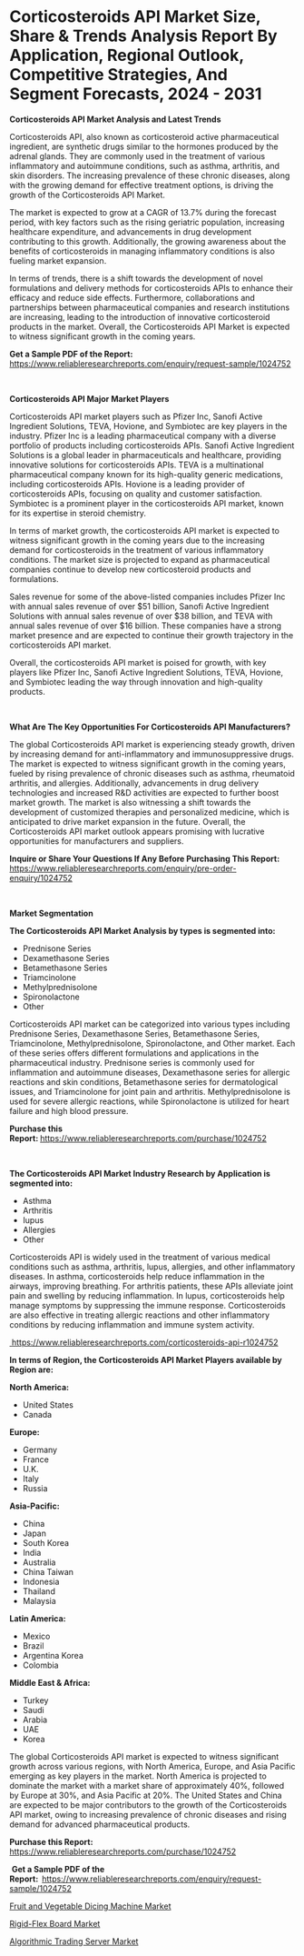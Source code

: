 <p><h1>Corticosteroids API Market Size, Share & Trends Analysis Report By Application, Regional Outlook, Competitive Strategies, And Segment Forecasts, 2024 - 2031</h1></p><p><strong>Corticosteroids API Market Analysis and Latest Trends</strong></p>
<p><p>Corticosteroids API, also known as corticosteroid active pharmaceutical ingredient, are synthetic drugs similar to the hormones produced by the adrenal glands. They are commonly used in the treatment of various inflammatory and autoimmune conditions, such as asthma, arthritis, and skin disorders. The increasing prevalence of these chronic diseases, along with the growing demand for effective treatment options, is driving the growth of the Corticosteroids API Market.</p><p>The market is expected to grow at a CAGR of 13.7% during the forecast period, with key factors such as the rising geriatric population, increasing healthcare expenditure, and advancements in drug development contributing to this growth. Additionally, the growing awareness about the benefits of corticosteroids in managing inflammatory conditions is also fueling market expansion.</p><p>In terms of trends, there is a shift towards the development of novel formulations and delivery methods for corticosteroids APIs to enhance their efficacy and reduce side effects. Furthermore, collaborations and partnerships between pharmaceutical companies and research institutions are increasing, leading to the introduction of innovative corticosteroid products in the market. Overall, the Corticosteroids API Market is expected to witness significant growth in the coming years.</p></p>
<p><strong>Get a Sample PDF of the Report:&nbsp;</strong> <a href="https://www.reliableresearchreports.com/enquiry/request-sample/1024752">https://www.reliableresearchreports.com/enquiry/request-sample/1024752</a></p>
<p>&nbsp;</p>
<p><strong>Corticosteroids API Major Market Players</strong></p>
<p><p>Corticosteroids API market players such as Pfizer Inc, Sanofi Active Ingredient Solutions, TEVA, Hovione, and Symbiotec are key players in the industry. Pfizer Inc is a leading pharmaceutical company with a diverse portfolio of products including corticosteroids APIs. Sanofi Active Ingredient Solutions is a global leader in pharmaceuticals and healthcare, providing innovative solutions for corticosteroids APIs. TEVA is a multinational pharmaceutical company known for its high-quality generic medications, including corticosteroids APIs. Hovione is a leading provider of corticosteroids APIs, focusing on quality and customer satisfaction. Symbiotec is a prominent player in the corticosteroids API market, known for its expertise in steroid chemistry.</p><p>In terms of market growth, the corticosteroids API market is expected to witness significant growth in the coming years due to the increasing demand for corticosteroids in the treatment of various inflammatory conditions. The market size is projected to expand as pharmaceutical companies continue to develop new corticosteroid products and formulations.</p><p>Sales revenue for some of the above-listed companies includes Pfizer Inc with annual sales revenue of over $51 billion, Sanofi Active Ingredient Solutions with annual sales revenue of over $38 billion, and TEVA with annual sales revenue of over $16 billion. These companies have a strong market presence and are expected to continue their growth trajectory in the corticosteroids API market.</p><p>Overall, the corticosteroids API market is poised for growth, with key players like Pfizer Inc, Sanofi Active Ingredient Solutions, TEVA, Hovione, and Symbiotec leading the way through innovation and high-quality products.</p></p>
<p>&nbsp;</p>
<p><strong>What Are The Key Opportunities For Corticosteroids API Manufacturers?</strong></p>
<p><p>The global Corticosteroids API market is experiencing steady growth, driven by increasing demand for anti-inflammatory and immunosuppressive drugs. The market is expected to witness significant growth in the coming years, fueled by rising prevalence of chronic diseases such as asthma, rheumatoid arthritis, and allergies. Additionally, advancements in drug delivery technologies and increased R&D activities are expected to further boost market growth. The market is also witnessing a shift towards the development of customized therapies and personalized medicine, which is anticipated to drive market expansion in the future. Overall, the Corticosteroids API market outlook appears promising with lucrative opportunities for manufacturers and suppliers.</p></p>
<p><strong>Inquire or Share Your Questions If Any Before Purchasing This Report:</strong> <a href="https://www.reliableresearchreports.com/enquiry/pre-order-enquiry/1024752">https://www.reliableresearchreports.com/enquiry/pre-order-enquiry/1024752</a></p>
<p>&nbsp;</p>
<p><strong>Market Segmentation</strong></p>
<p><strong>The Corticosteroids API Market Analysis by types is segmented into:</strong></p>
<p><ul><li>Prednisone Series</li><li>Dexamethasone Series</li><li>Betamethasone Series</li><li>Triamcinolone</li><li>Methylprednisolone</li><li>Spironolactone</li><li>Other</li></ul></p>
<p><p>Corticosteroids API market can be categorized into various types including Prednisone Series, Dexamethasone Series, Betamethasone Series, Triamcinolone, Methylprednisolone, Spironolactone, and Other market. Each of these series offers different formulations and applications in the pharmaceutical industry. Prednisone series is commonly used for inflammation and autoimmune diseases, Dexamethasone series for allergic reactions and skin conditions, Betamethasone series for dermatological issues, and Triamcinolone for joint pain and arthritis. Methylprednisolone is used for severe allergic reactions, while Spironolactone is utilized for heart failure and high blood pressure.</p></p>
<p><strong>Purchase this Report:&nbsp;</strong><a href="https://www.reliableresearchreports.com/purchase/1024752">https://www.reliableresearchreports.com/purchase/1024752</a></p>
<p>&nbsp;</p>
<p><strong>The Corticosteroids API Market Industry Research by Application is segmented into:</strong></p>
<p><ul><li>Asthma</li><li>Arthritis</li><li>Iupus</li><li>Allergies</li><li>Other</li></ul></p>
<p><p>Corticosteroids API is widely used in the treatment of various medical conditions such as asthma, arthritis, lupus, allergies, and other inflammatory diseases. In asthma, corticosteroids help reduce inflammation in the airways, improving breathing. For arthritis patients, these APIs alleviate joint pain and swelling by reducing inflammation. In lupus, corticosteroids help manage symptoms by suppressing the immune response. Corticosteroids are also effective in treating allergic reactions and other inflammatory conditions by reducing inflammation and immune system activity.</p></p>
<p><a href="https://www.reliableresearchreports.com/corticosteroids-api-r1024752">&nbsp;https://www.reliableresearchreports.com/corticosteroids-api-r1024752</a></p>
<p><strong>In terms of Region, the Corticosteroids API Market Players available by Region are:</strong></p>
<p>
    <p> <strong> North America: </strong>
        <ul>
            <li>United States</li>
            <li>Canada</li>
        </ul>
        </p> 
    <p> <strong> Europe: </strong>
        <ul>
            <li>Germany</li>
            <li>France</li>
            <li>U.K.</li>
            <li>Italy</li>
            <li>Russia</li>
        </ul>
        </p> 
    <p> <strong> Asia-Pacific: </strong>
        <ul>
            <li>China</li>
            <li>Japan</li>
            <li>South Korea</li>
            <li>India</li>
            <li>Australia</li>
            <li>China Taiwan</li>
            <li>Indonesia</li>
            <li>Thailand</li>
            <li>Malaysia</li>
        </ul>
        </p> 
    <p> <strong> Latin America: </strong>
        <ul>
            <li>Mexico</li>
            <li>Brazil</li>
            <li>Argentina Korea</li>
            <li>Colombia</li>
        </ul>
        </p> 
    <p> <strong> Middle East & Africa: </strong>
        <ul>
            <li>Turkey</li>
            <li>Saudi</li>
            <li>Arabia</li>
            <li>UAE</li>
            <li>Korea</li>
        </ul>
    </p>
    </p>
<p><p>The global Corticosteroids API market is expected to witness significant growth across various regions, with North America, Europe, and Asia Pacific emerging as key players in the market. North America is projected to dominate the market with a market share of approximately 40%, followed by Europe at 30%, and Asia Pacific at 20%. The United States and China are expected to be major contributors to the growth of the Corticosteroids API market, owing to increasing prevalence of chronic diseases and rising demand for advanced pharmaceutical products.</p></p>
<p><strong>Purchase this Report: </strong><a href="https://www.reliableresearchreports.com/purchase/1024752">https://www.reliableresearchreports.com/purchase/1024752</a></p>
<p>&nbsp;<strong>Get a Sample PDF of the Report:&nbsp;&nbsp;</strong><a href="https://www.reliableresearchreports.com/enquiry/request-sample/1024752">https://www.reliableresearchreports.com/enquiry/request-sample/1024752</a></p>
<p><strong></strong></p>
<p><p><a href="https://github.com/RickHolmes3/Market-Research-Report-List-4/blob/main/fruit-and-vegetable-dicing-machine-market.md">Fruit and Vegetable Dicing Machine Market</a></p><p><a href="https://www.linkedin.com/pulse/rigid-flex-board-market-comprehensive-assessment-type-application-z4hvc">Rigid-Flex Board Market</a></p><p><a href="https://www.linkedin.com/pulse/algorithmic-trading-server-market-comprehensive-assessment-gy3cc">Algorithmic Trading Server Market</a></p></p>